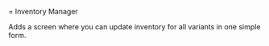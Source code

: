 = Inventory Manager

Adds a screen where you can update inventory for all variants in one simple form.